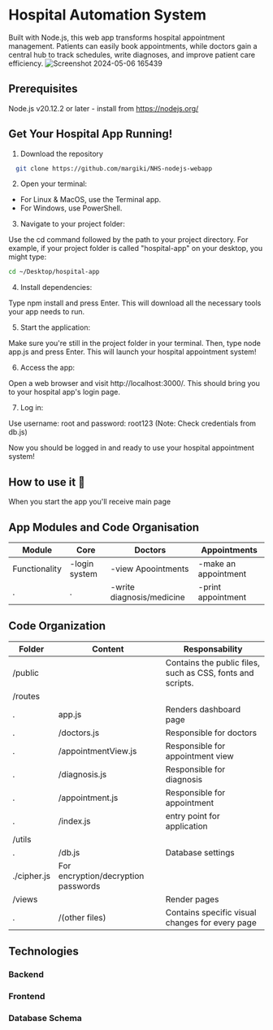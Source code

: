 
# Hospital Automation System

Built with Node.js, this web app transforms hospital appointment management. Patients can easily book appointments, while doctors gain a central hub to track schedules, write diagnoses, and improve patient care efficiency.
![Screenshot 2024-05-06 165439](https://github.com/dtksagyn/hospital-automation-system-dbms/assets/161740245/6f5954c3-0ee4-4026-96be-53a5b31685e5)

## Prerequisites
 Node.js v20.12.2 or later - install from https://nodejs.org/
## Get Your Hospital App Running!

1. Download the repository
```bash
  git clone https://github.com/margiki/NHS-nodejs-webapp
```


2. Open your terminal:

- For Linux & MacOS, use the Terminal app.
- For Windows, use PowerShell.

3. Navigate to your project folder:

Use the cd command followed by the path to your project directory. For example, if your project folder is called "hospital-app" on your desktop, you might type:

```bash
cd ~/Desktop/hospital-app
```
4. Install dependencies:

Type npm install and press Enter. This will download all the necessary tools your app needs to run.

5. Start the application:

Make sure you're still in the project folder in your terminal. Then, type node app.js and press Enter. This will launch your hospital appointment system!

6. Access the app:

Open a web browser and visit http://localhost:3000/. This should bring you to your hospital app's login page.

7. Log in:

Use username: root and password: root123 (Note: Check credentials from db.js) 

Now you should be logged in and ready to use your hospital appointment system!
## How to use it 📖

When you start the app you'll receive main page

## App Modules and Code Organisation

|  Module | Core | Doctors| Appointments|
| --- | --- | --- | --- |
| Functionality | -login system | -view Apoointments| -make an appointment|
| . | .| -write diagnosis/medicine| -print appointment|
## Code Organization

|  Folder | Content | Responsability| 
| --- | --- | --- |
|/public| |		Contains the public files, such as CSS, fonts and scripts.|
|/routes| ||Manage the HTTP requests. Is divided into smaller modules responsible for disjoint tasks|
|.|	app.js|	Renders dashboard page|
|.|/doctors.js|	Responsible for doctors|
|.|/appointmentView.js|	Responsible for appointment view|
|.|/diagnosis.js|	Responsible for  diagnosis|
|.|/appointment.js|	Responsible for appointment|
|.|/index.js|	entry point for application|
|/utils|	||	Defines the database and Schemas|
|.|/db.js|	Database settings|
|./cipher.js|For encryption/decryption passwords|  
|/views| |Render pages|
|.|	/(other files)|	Contains specific visual changes for every page|



## Technologies

### Backend

### Frontend

### Database Schema
